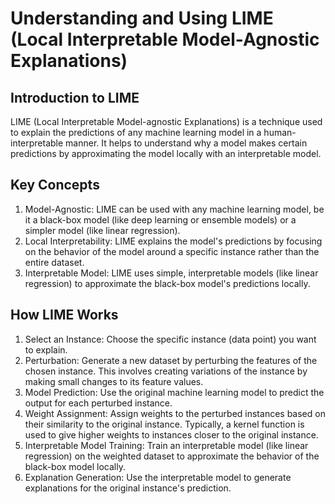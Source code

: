 # Understanding and Using LIME (Local Interpretable Model-Agnostic Explanations)

## Introduction to LIME

LIME (Local Interpretable Model-agnostic Explanations) is a technique used to explain the predictions of any machine learning model in a human-interpretable manner. It helps to understand why a model makes certain predictions by approximating the model locally with an interpretable model.

## Key Concepts

1. Model-Agnostic: LIME can be used with any machine learning model, be it a black-box model (like deep learning or ensemble models) or a simpler model (like linear regression).
2. Local Interpretability: LIME explains the model's predictions by focusing on the behavior of the model around a specific instance rather than the entire dataset.
3. Interpretable Model: LIME uses simple, interpretable models (like linear regression) to approximate the black-box model's predictions locally.

## How LIME Works

1. Select an Instance: Choose the specific instance (data point) you want to explain.
2. Perturbation: Generate a new dataset by perturbing the features of the chosen instance. This involves creating variations of the instance by making small changes to its feature values.
3. Model Prediction: Use the original machine learning model to predict the output for each perturbed instance.
4. Weight Assignment: Assign weights to the perturbed instances based on their similarity to the original instance. Typically, a kernel function is used to give higher weights to instances closer to the original instance.
5. Interpretable Model Training: Train an interpretable model (like linear regression) on the weighted dataset to approximate the behavior of the black-box model locally.
6. Explanation Generation: Use the interpretable model to generate explanations for the original instance's prediction.
